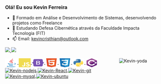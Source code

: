 ### Olá! Eu sou Kevin Ferreira



- 🔭 Formado em Análise e Desenvolvimento de Sistemas, desenvolvendo projetos como Freelance
- 🌱 Estudando Defesa Cibernética através da Faculdade Impacta Tecnologia (FIT) 
- 📫 Email: kevincristhian@outlook.com
 <div>
  <a href="https://github.com/KevinDevelopment">
  <img height="180em" src="https://github-readme-stats.vercel.app/api?username=KevinDevelopment&show_icons=true&theme=dracula&include_all_commits=true&count_private=true"/>
  <img height="180em" src="https://github-readme-stats.vercel.app/api/top-langs/?username=KevinDevelopment&layout=compact&langs_count=7&theme=dracula"/>
   
</div>
 
 <div style="display: inline_block"><br>
  
  <img align="center" alt="Kevin-java" height="30" width="40" src="https://raw.githubusercontent.com/devicons/devicon/master/icons/java/java-original.svg"> 
  <img align="center" alt="Kevin-Javascript" height="30" width="40" src="https://raw.githubusercontent.com/devicons/devicon/master/icons/javascript/javascript-plain.svg"> 
  <img align="center" alt="Kevin-bootstrap" height="30" width="40" src="https://raw.githubusercontent.com/devicons/devicon/master/icons/bootstrap/bootstrap-plain.svg">
  <img align="center" alt="Kevin-HTML" height="30" width="40" src="https://raw.githubusercontent.com/devicons/devicon/master/icons/html5/html5-original.svg">
  <img align="center" alt="Kevin-CSS" height="30" width="40" src="https://raw.githubusercontent.com/devicons/devicon/master/icons/css3/css3-original.svg">
  <img align="center" alt="Kevin-Python" height="30" width="40" src="https://raw.githubusercontent.com/devicons/devicon/master/icons/python/python-original.svg">
  <img align="center" alt="Kevin-Csharp" height="30" width="40" src="https://raw.githubusercontent.com/devicons/devicon/master/icons/csharp/csharp-original.svg">
  <img align="right" alt="Kevin-yoda" height="100" width="130" src="https://media.giphy.com/media/d8FUrTFcEZrwYRsxIl/giphy.gif">
  
 <img align="center" alt="Kevin-nodejs" height="30" width="40" src="https://cdn.jsdelivr.net/gh/devicons/devicon/icons/nodejs/nodejs-original.svg" />
  
 <img align="center" alt="Kevin-React" height="30" width="40" src="https://cdn.jsdelivr.net/gh/devicons/devicon/icons/react/react-original.svg" />
  
 <img align="center" alt="Kevin-git" height="30" width="40" src="https://cdn.jsdelivr.net/gh/devicons/devicon/icons/git/git-original.svg" />
          
 <img align="center" alt="Kevin-mysql" height="60" width="60" src="https://cdn.jsdelivr.net/gh/devicons/devicon/icons/mysql/mysql-original-wordmark.svg" />  
 
<img align="center" alt="Kevin-ubuntu" height="60" width="30" src="https://cdn.jsdelivr.net/gh/devicons/devicon/icons/ubuntu/ubuntu-plain-wordmark.svg" />
          

 
 
          
          
          
 
                            
          
 
</div>
 
 
 ##
 
 <div> 
 
  
  
 
  
 
</div>

